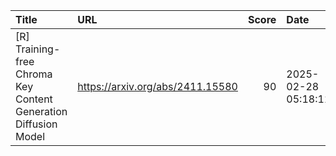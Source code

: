 | Title                                                           | URL                              |   Score | Date                |
|:----------------------------------------------------------------|:---------------------------------|--------:|:--------------------|
| [R] Training-free Chroma Key Content Generation Diffusion Model | https://arxiv.org/abs/2411.15580 |      90 | 2025-02-28 05:18:11 |